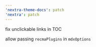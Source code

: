 ```yaml
---
'nextra-theme-docs': patch
'nextra': patch
---
```


fix unclickable links in TOC

allow passing `recmaPlugins` in `mdxOptions`
